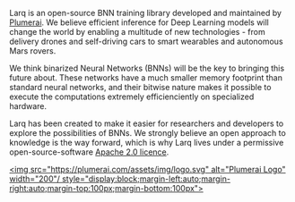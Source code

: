 Larq is an open-source BNN training library developed and maintained by [Plumerai](https://plumerai.com). We believe efficient inference for Deep Learning models will change the world by enabling a multitude of new technologies - from delivery drones and self-driving cars to smart wearables and autonomous Mars rovers.

We think binarized Neural Networks (BNNs) will be the key to bringing this future about. These networks have a much smaller memory footprint than standard neural networks, and their bitwise nature makes it possible to execute the computations extremely efficienciently on specialized hardware.

Larq has been created to make it easier for researchers and developers to explore the possibilities of BNNs. We strongly believe an open approach to knowledge is the way forward, which is why Larq lives under a permissive open-source-software [Apache 2.0 licence](https://github.com/plumerai/larq/blob/master/LICENSE).

[<img src="https://plumerai.com/assets/img/logo.svg" alt="Plumerai Logo" width="200"/ style="display:block;margin-left:auto;margin-right:auto;margin-top:100px;margin-bottom:100px">](https://plumerai.com)
